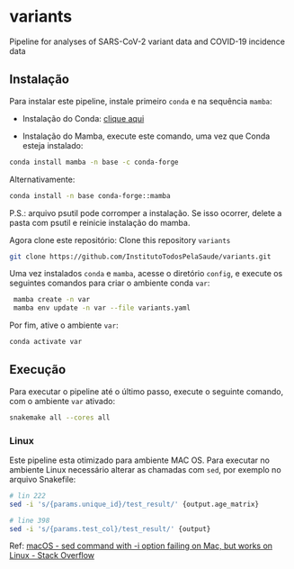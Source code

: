 # variants
Pipeline for analyses of SARS-CoV-2 variant data and COVID-19 incidence data

## Instalação

Para instalar este pipeline, instale primeiro `conda` e na sequência `mamba`:

- Instalação do Conda: [clique aqui](https://docs.conda.io/projects/conda/en/latest/user-guide/install/index.html)

- Instalação do Mamba, execute este comando, uma vez que Conda esteja instalado:
``` bash
conda install mamba -n base -c conda-forge
```
Alternativamente:
``` bash
conda install -n base conda-forge::mamba
```
P.S.: arquivo psutil pode corromper a instalação. Se isso ocorrer, delete a pasta com psutil e reinicie instalação do mamba.


Agora clone este repositório:
Clone this repository `variants`
```bash
git clone https://github.com/InstitutoTodosPelaSaude/variants.git
```

Uma vez instalados `conda` e `mamba`, acesse o diretório `config`, e execute os seguintes comandos para criar o ambiente conda `var`:

```bash
 mamba create -n var
 mamba env update -n var --file variants.yaml
 ```

Por fim, ative o ambiente `var`:
```bash
conda activate var
```

## Execução

Para executar o pipeline até o último passo, execute o seguinte comando, com o ambiente `var` ativado:
```bash
snakemake all --cores all
```
### Linux
Este pipeline esta otimizado para ambiente MAC OS. Para executar no ambiente Linux necessário alterar as chamadas com `sed`, por exemplo no arquivo Snakefile:

```bash
# lin 222
sed -i 's/{params.unique_id}/test_result/' {output.age_matrix}

# line 398
sed -i 's/{params.test_col}/test_result/' {output}
```

Ref: [macOS - sed command with -i option failing on Mac, but works on Linux - Stack Overflow](https://stackoverflow.com/questions/4247068/sed-command-with-i-option-failing-on-mac-but-works-on-linux)